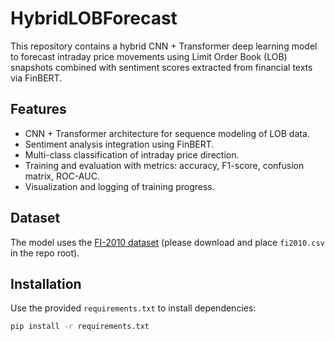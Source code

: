 # HybridLOBForecast

This repository contains a hybrid CNN + Transformer deep learning model to forecast intraday price movements using Limit Order Book (LOB) snapshots combined with sentiment scores extracted from financial texts via FinBERT.

## Features

- CNN + Transformer architecture for sequence modeling of LOB data.
- Sentiment analysis integration using FinBERT.
- Multi-class classification of intraday price direction.
- Training and evaluation with metrics: accuracy, F1-score, confusion matrix, ROC-AUC.
- Visualization and logging of training progress.

## Dataset

The model uses the [FI-2010 dataset](https://github.com/essex-financial-data/fi2010) (please download and place `fi2010.csv` in the repo root).

## Installation

Use the provided `requirements.txt` to install dependencies:

```bash
pip install -r requirements.txt
